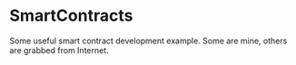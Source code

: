 # SmartContracts
Some useful smart contract development example. Some are mine, others are grabbed from Internet.
